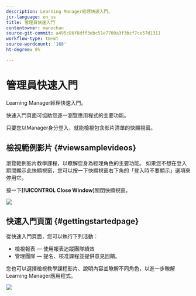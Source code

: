 ```yaml
---
description: Learning Manager經理快速入門。
jcr-language: en_us
title: 管理員快速入門
contentowner: manochan
source-git-commit: a495c86f8dff3ebc51e7700a3f3bcf7ce57d1311
workflow-type: tm+mt
source-wordcount: '168'
ht-degree: 0%

---
```



# 管理員快速入門

Learning Manager經理快速入門。

快速入門頁面可協助您逐一瀏覽應用程式的主要功能。

只要您以Manager身分登入，就能檢視包含影片清單的快顯視窗。

## 檢視範例影片 {#viewsamplevideos}

瀏覽範例影片教學課程，以瞭解您身為經理角色的主要功能。 如果您不想在登入期間顯示此快顯視窗，您可以按一下快顯視窗右下角的「登入時不要顯示」選項來停用它。

按一下&#x200B;**[!UICONTROL Close Window]**&#x200B;關閉快顯視窗。

![](assets/welcome-videos.png)

## 快速入門頁面 {#gettingstartedpage}

從快速入門頁面，您可以執行下列活動：

* 檢視報表 — 使用報表追蹤團隊績效
* 管理團隊 — 提名、核准課程並提供意見回饋。

您也可以選擇檢視教學課程影片、說明內容並瞭解不同角色，以進一步瞭解Learning Manager應用程式。

![](assets/manager-experienceprime.png)

